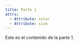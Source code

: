```yaml
---
title: Parte 1
attrs:
  - Attribute: color
  - Attribute: size
---
```


Este es el contenido de la parte 1.
